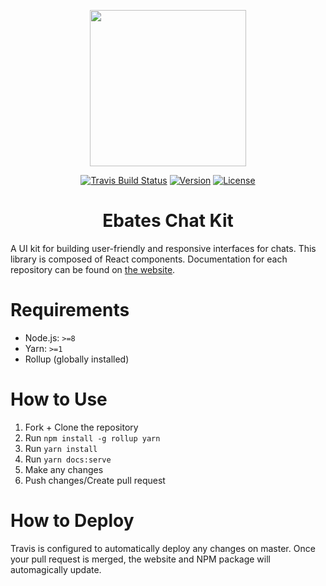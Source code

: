 <p align="center">
  <a href="https://www.ebates.com" target="_blank" rel="noopener noreferrer">
    <img src="https://raw.githubusercontent.com/ebates-inc/ebates-inc.github.io/develop/static/images/readme-logo.png" width="250">
  </a>
</p>
<p align="center">
  <a href="https://travis-ci.org/ebates-inc/ebates-chat-kit"><img src="https://img.shields.io/travis/ebates-inc/ebates-chat-kit.svg" alt="Travis Build Status"></a>
  <a href="https://www.npmjs.com/package/ebates-chat-kit"><img src="https://img.shields.io/npm/v/ebates-chat-kit.svg" alt="Version"></a>
  <a href="https://www.npmjs.com/package/ebates-chat-kit"><img src="https://img.shields.io/npm/l/ebates-chat-kit.svg" alt="License"></a>
</p>

<h1 align="center">Ebates Chat Kit</h1>

A UI kit for building user-friendly and responsive interfaces for chats. This library is composed of React components. Documentation for each repository can be found on [the website](https://ebates-inc.github.io/ebates-chat-kit/).

# Requirements

- Node.js: `>=8`
- Yarn: `>=1`
- Rollup (globally installed)

# How to Use

1. Fork + Clone the repository
2. Run `npm install -g rollup yarn`
3. Run `yarn install`
4. Run `yarn docs:serve`
5. Make any changes
6. Push changes/Create pull request

# How to Deploy
Travis is configured to automatically deploy any changes on master. Once your pull request is merged, the website and NPM package will automagically update.